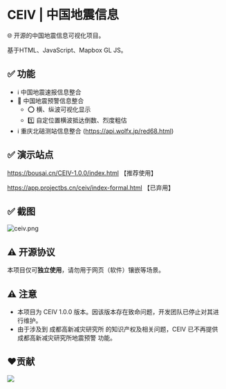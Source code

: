 # CEIV | 中国地震信息
🌐 开源的中国地震信息可视化项目。

基于HTML、JavaScript、Mapbox GL JS。

## ✅ 功能
- ℹ️ 中国地震速报信息整合
- 🚨 中国地震预警信息整合
  - ⭕️ 横、纵波可视化显示
  - 1️⃣ 自定位置横波抵达倒数、烈度粗估
- ℹ️ 重庆北碚测站信息整合 (https://api.wolfx.jp/red68.html)

## ✅ 演示站点
https://bousai.cn/CEIV-1.0.0/index.html 【推荐使用】

https://app.projectbs.cn/ceiv/index-formal.html 【已弃用】

## ✅ 截图
![ceiv.png](https://s2.loli.net/2022/11/09/LyV8WfbPoBMI57z.png)

## ⚠️ 开源协议
本项目仅可**独立使用**，请勿用于网页（软件）镶嵌等场景。

## ⚠️ 注意
- 本项目为 CEIV 1.0.0 版本。因该版本存在致命问题，开发团队已停止对其进行维护。
- 由于涉及到 成都高新减灾研究所 的知识产权及相关问题，CEIV 已不再提供 成都高新减灾研究所地震预警 功能。

## ❤️贡献
<a href="https://projectbs.cn/"><img src="https://contrib.rocks/image?repo=Project-BS-CN/CEIV-1.0.0" /></a>
